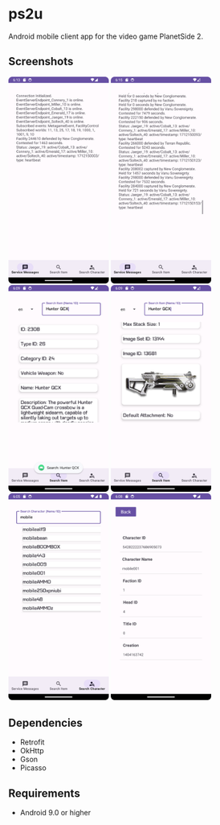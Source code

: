 # ps2u
Android mobile client app for the video game PlanetSide 2.
## Screenshots
<img src="https://raw.githubusercontent.com/RaigZ/ps2u/main/docs/screenshots/smessages1.png" width = 200> <img src="https://raw.githubusercontent.com/RaigZ/ps2u/main/docs/screenshots/smessages2.png" width = 200> <img src="https://raw.githubusercontent.com/RaigZ/ps2u/main/docs/screenshots/item1.png" width = 200> <img src="https://raw.githubusercontent.com/RaigZ/ps2u/main/docs/screenshots/item2.png" width = 200> <img src="https://raw.githubusercontent.com/RaigZ/ps2u/main/docs/screenshots/character1.png" width = 200> <img src="https://raw.githubusercontent.com/RaigZ/ps2u/main/docs/screenshots/character2.png" width = 200>

## Dependencies
* Retrofit
* OkHttp
* Gson
* Picasso

## Requirements
* Android 9.0 or higher